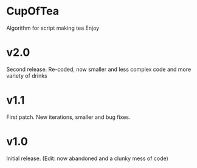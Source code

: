 # CupOfTea
 Algorithm for script making tea
Enjoy

# v2.0
Second release. Re-coded, now smaller and less complex code and more variety of drinks

# v1.1
First patch. New iterations, smaller and bug fixes.

# v1.0
Initial release. (Edit: now abandoned and a clunky mess of code)
